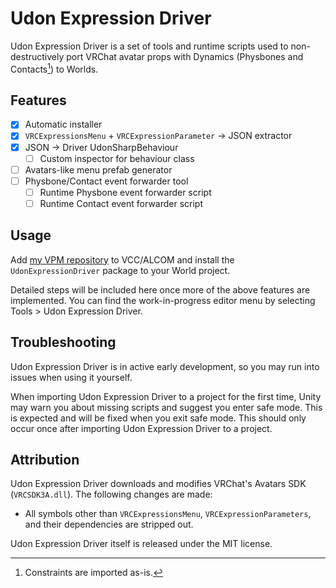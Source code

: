 # Udon Expression Driver

Udon Expression Driver is a set of tools and runtime scripts used to non-destructively port VRChat avatar props with Dynamics (Physbones and Contacts[^1]) to Worlds.

## Features

- [x] Automatic installer
- [x] `VRCExpressionsMenu` + `VRCExpressionParameter` -> JSON extractor
- [x] JSON -> Driver UdonSharpBehaviour
	- [ ] Custom inspector for behaviour class
- [ ] Avatars-like menu prefab generator
- [ ] Physbone/Contact event forwarder tool
	- [ ] Runtime Physbone event forwarder script
	- [ ] Runtime Contact event forwarder script

## Usage

Add [my VPM repository](https://cuebitt.github.io/vpm/) to VCC/ALCOM and install the `UdonExpressionDriver` package to your World project.

Detailed steps will be included here once more of the above features are implemented. You can find the work-in-progress editor menu by selecting Tools > Udon Expression Driver.

## Troubleshooting

Udon Expression Driver is in active early development, so you may run into issues when using it yourself.

When importing Udon Expression Driver to a project for the first time, Unity may warn you about missing scripts and suggest you enter safe mode. This is expected and will be fixed when you exit safe mode. This should only occur once after importing Udon Expression Driver to a project.

## Attribution

Udon Expression Driver downloads and modifies VRChat's Avatars SDK (`VRCSDK3A.dll`). The following changes are made:

- All symbols other than `VRCExpressionsMenu`, `VRCExpressionParameters`, and their dependencies are stripped out.

Udon Expression Driver itself is released under the MIT license.

[^1]: Constraints are imported as-is.